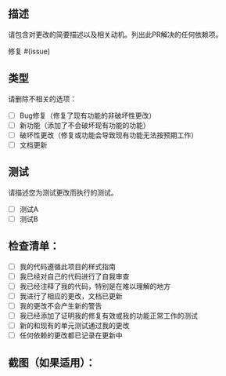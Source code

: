 ## 描述
请包含对更改的简要描述以及相关动机。列出此PR解决的任何依赖项。

修复 #(issue)

## 类型
请删除不相关的选项：

- [ ] Bug修复（修复了现有功能的非破坏性更改）
- [ ] 新功能（添加了不会破坏现有功能的功能）
- [ ] 破坏性更改（修复或功能会导致现有功能无法按预期工作）
- [ ] 文档更新

## 测试
请描述您为测试更改而执行的测试。

- [ ] 测试A
- [ ] 测试B

## 检查清单：
- [ ] 我的代码遵循此项目的样式指南
- [ ] 我已经对自己的代码进行了自我审查
- [ ] 我已经注释了我的代码，特别是在难以理解的地方
- [ ] 我进行了相应的更改，文档已更新
- [ ] 我的更改不会产生新的警告
- [ ] 我已经添加了证明我的修复有效或我的功能正常工作的测试
- [ ] 新的和现有的单元测试通过我的更改
- [ ] 任何依赖的更改都已记录在更新中

## 截图（如果适用）：
